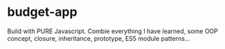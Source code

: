 # budget-app
Build with PURE Javascript. Combie everything I have learned, some OOP concept, closure, inheritance, prototype, ES5 module patterns...
